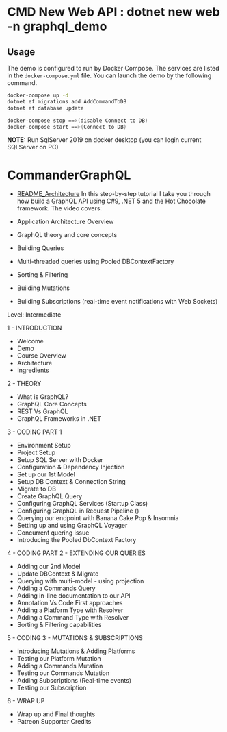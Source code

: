 # CMD New Web API : dotnet new web -n graphql_demo
## Usage
The demo is configured to run by Docker Compose. The services are listed in the `docker-compose.yml` file. You can launch the demo by the following command.
```bash
docker-compose up -d
dotnet ef migrations add AddCommandToDB
dotnet ef database update

docker-compose stop ==>(disable Connect to DB)
docker-compose start ==>(Connect to DB)
```
**NOTE:** Run SqlServer 2019 on docker desktop (you can login current SQLServer on PC)
# CommanderGraphQL
- [README_Architecture](./README/README_Architecture.md)
In this step-by-step tutorial I take you through how build a GraphQL API using C#9, .NET 5 and the Hot Chocolate framework.
The video covers:

- Application Architecture Overview
- GraphQL theory and core concepts
- Building Queries
- Multi-threaded queries using Pooled DBContextFactory
- Sorting & Filtering
- Building Mutations
- Building Subscriptions (real-time event notifications with Web Sockets)

Level: Intermediate

1 - INTRODUCTION
-  Welcome
-  Demo
-  Course Overview
-  Architecture
-  Ingredients 

2 - THEORY
-  What is GraphQL?
-  GraphQL Core Concepts
-  REST Vs GraphQL
-  GraphQL Frameworks in .NET

3 - CODING PART 1
-  Environment Setup
-  Project Setup
-  Setup SQL Server with Docker
-  Configuration & Dependency Injection
-  Set up our 1st Model
-  Setup DB Context & Connection String
-  Migrate to DB
-  Create GraphQL Query
-  Configuring GraphQL Services (Startup Class)
-  Configuring GraphQL in Request Pipeline ()
-  Querying our endpoint with Banana Cake Pop & Insomnia
-  Setting up and using GraphQL Voyager
-  Concurrent quering issue
-  Introducing the Pooled DbContext Factory

4 - CODING PART 2 - EXTENDING OUR QUERIES
-  Adding our 2nd Model
-  Update DBContext & Migrate
-  Querying with multi-model - using projection
-  Adding a Commands Query
-  Adding in-line documentation to our API
-  Annotation Vs Code First approaches
-  Adding a Platform Type with Resolver
-  Adding a Command Type with Resolver
-  Sorting & Filtering capabilities 

5 - CODING  3 - MUTATIONS & SUBSCRIPTIONS
-  Introducing Mutations & Adding Platforms
-  Testing our Platform Mutation
-  Adding a Commands Mutation
-  Testing our Commands Mutation
-  Adding Subscriptions (Real-time events)
-  Testing our Subscription

6 - WRAP UP
-  Wrap up and Final thoughts
-  Patreon Supporter Credits

